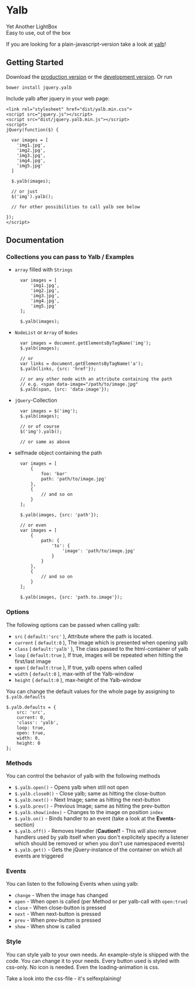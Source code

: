 # Yalb

Yet Another LightBox  
Easy to use, out of the box

If you are looking for a plain-javascript-version take a look at [yalb][yalb]!

[yalb]: https://github.com/Fuzzyma/yalb

## Getting Started
Download the [production version][min] or the [development version][max].
Or run 
	
	bower install jquery.yalb

[min]: https://raw.githubusercontent.com/Fuzzyma/jquery.yalb/master/dist/jquery.yalb.min.js
[max]: https://raw.githubusercontent.com/Fuzzyma/jquery.yalb/master/dist/jquery.yalb.js

Include yalb after jquery in your web page:

    <link rel="stylesheet" href="dist/yalb.min.css">
	<script src="jquery.js"></script>
	<script src="dist/jquery.yalb.min.js"></script>
	<script>
	jQuery(function($) {
	
	  var images = [
	    'img1.jpg',
	    'img2.jpg',
	    'img3.jpg',
	    'img4.jpg',
	    'img5.jpg'
	  ]
	
	  $.yalb(images);

      // or just
      $('img').yalb();

      // for other possibilities to call yalb see below

	});
	</script>

## Documentation

### Collections you can pass to Yalb / Examples

- `array` filled with `Strings`

		var images = [
			'img1.jpg',
			'img2.jpg',
			'img3.jpg',
			'img4.jpg',
			'img5.jpg'
		];
		
		$.yalb(images);

- `NodeList` or `Array` of `Nodes`

		var images = document.getElementsByTagName('img');
        $.yalb(images);

		// or
		var links = document.getElementsByTagName('a');
		$.yalb(links, {src: 'href'});

        // or any other node with an attribute containing the path
        // e.g. <span data-image="/path/to/image.jpg"
        $.yalb(span, {src: 'data-image'});

- `jQuery`-Collection

		var images = $('img');
		$.yalb(images);

		// or of course
		$('img').yalb();

		// or same as above


- selfmade object containing the path

		var images = [
			{
				foo: 'bar'
				path: 'path/to/image.jpg'
			}, 
			{
				// and so on
			}
		];

		$.yalb(images, {src: 'path'});

		// or even
		var images = [
			{
				path: {
					'to': {
						'image': 'path/to/image.jpg'
					}
				}
			},
			{
				// and so on
			}
		];

		$.yalb(images, {src: 'path.to.image'});

### Options

The following options can be passed when calling yalb:

- `src` ( `default:'src'` ), Attribute where the path is located.
- `current` ( `default:0` ), The image which is presented when opening yalb
- `class` ( `default:'yalb'` ), The class passed to the html-container of yalb
- `loop` ( `default:true` ), If true, images will be repeated when hitting the first/last image
- `open` ( `default:true` ), If true, yalb opens when called
- `width` ( `default:0` ), max-with of the Yalb-window
- `height` ( `default:0` ), max-height of the Yalb-window

You can change the default values for the whole page by assigning to `$.yalb.defaults`

    $.yalb.defaults = {
        src: 'src',
        current: 0,
        'class': 'yalb',
        loop: true,
        open: true,
        width: 0,
        height: 0
    };

### Methods

You can control the behavior of yalb with the following methods

- `$.yalb.open()` - Opens yalb when still not open
- `$.yalb.close0()` - Close yalb; same as hitting the close-button
- `$.yalb.next()` - Next Image; same as hitting the next-button
- `$.yalb.prev()` - Previous Image; same as hitting the prev-button
- `$.yalb.show(index)` - Changes to the image on position `index`
- `$.yalb.on()` - Binds handler to an event (take a look at the **Events**-section)
- `$.yalb.off()` - Removes Handler (**Caution!!** - This will also remove handlers used by yalb itself when you don't explicitely specify a listener which should be removed or when you don't use namespaced events)
- `$.yalb.get()` - Gets the jQuery-instance of the container on which all events are triggered

### Events

You can listen to the following Events when using yalb:

- `change` - When the image has changed
- `open` - When open is called (per Method or per yalb-call with `open:true`)
- `close` - When close-button is pressed
- `next` - When next-button is pressed
- `prev` - When prev-button is pressed
- `show` - When show is called

### Style

You can style yalb to your own needs. An example-style is shipped with the code. You can change it to your needs.
Every button used is styled with css-only. No icon is needed. Even the loading-animation is css.

Take a look into the css-file - it's selfexplaining!